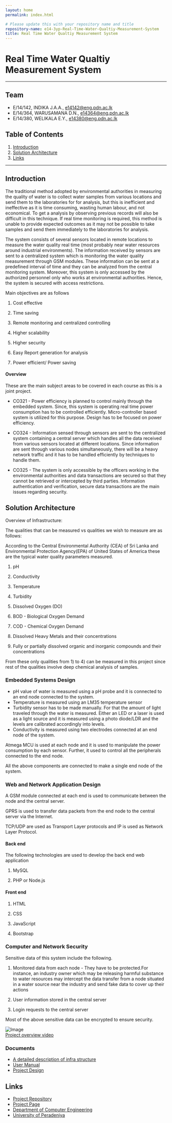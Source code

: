 ```yaml
---
layout: home
permalink: index.html

# Please update this with your repository name and title
repository-name: e14-3yp-Real-Time-Water-Qualtiy-Measurement-System
title: Real Time Water Qualtiy Measurement System
---
```


[comment]: # "This is the standard layout for the project, but you can clean this and use your own template"

# Real Time Water Qualtiy Measurement System

---

## Team
-  E/14/142, INDIKA J.A.A., [e14142@eng.pdn.ac.lk](mailto:e14142@eng.pdn.ac.lk)
-  E/14/364, WARUSAMANA D.N., [e14364@eng.pdn.ac.lk](mailto:e14364@eng.pdn.ac.lk)
-  E/14/380, WELIKALA E.Y., [e14380@eng.pdn.ac.lk](mailto:e14380@eng.pdn.ac.lk)

## Table of Contents
1. [Introduction](#introduction)
2. [Solution Architecture](#solution-architecture )
3. [Links](#links)

---

## Introduction

The traditional method adopted by environmental authorities in measuring the quality of water is to collect water samples from various locations and send them to the laboratories for for analysis, but this is inefficient and ineffective as it is time consuming, wasting human labour, and not economical. To get a analysis by observing previous records will also be difficult in this technique. If real time monitoring is required, this method is unable to provide expected outcomes as it may not be possible to take samples and send them immediately to the laboratories for analysis.

The system consists of several sensors located in remote locations to measure the water quality real time (most probably near water resources around industrial environments). The information received by sensors are sent to a centralized system which is monitoring the water quality measurement through GSM modules. These information can be sent at a predefined interval of time and they can be analyzed from the central monitoring system. Moreover, this system is only accessed by the authorized personnel only who works at environmental authorities. Hence, the system is secured with access restrictions.

 

Main objectives are as follows  


1. Cost effective

2. Time saving

3. Remote monitoring and centralized controlling

4. Higher scalability

5. Higher security

6. Easy Report generation for analysis

7. Power efficient/ Power saving

 

#### Overview

These are the main subject areas to be covered in each course as this is a joint project.

- CO321 - Power efficiency is planned to control mainly through the embedded system. Since, this system is operating real time power consumption has to be controlled efficiently. Micro-controller based system is utilized for this purpose. Design has to be focused on power efficiency.

 

- CO324 - Information sensed through sensors are sent to the centralized system containing a central server which handles all the data received from various sensors located at different locations. Since information are sent through various nodes simultaneously, there will be a heavy network traffic and it has to be handled efficiently by techniques to handle them.

 

- CO325 - The system is only accessible by the officers working in the environmental authorities and data transactions are secured so that they cannot be retrieved or intercepted by third parties. Information authentication and verification, secure data transactions are the main issues regarding security.


## Solution Architecture

Overview of Infrastructure:

The qualities that can be measured vs qualities we wish to measure are as follows:

According to the Central Environmental Authority (CEA) of Sri Lanka and Environmental Protection Agency(EPA) of United States of America these are the typical water quality parameters measured. 

   1. pH

   2. Conductivity

   3. Temperature

   4. Turbidity

   5. Dissolved Oxygen (DO)

   6. BOD - Biological Oxygen Demand

   7. COD - Chemical Oxygen Demand

   8. Dissolved Heavy Metals and their concentrations

   9. Fully or partially dissolved organic and inorganic compounds and their concentrations

From these only qualities from 1) to 4) can be measured in this project since rest of the qualities involve deep chemical analysis of samples.

### Embedded Systems Design

- pH value of water is measured using a pH probe and it is connected to an end node connected to the system.
- Temperature is measured using an LM35 temperature sensor
- Turbidity sensor has to be made manually. For that the amount of light traveled through the water is measured. Either an LED or a laser is used as a light source and it is measured  using a photo diode/LDR and the levels are calibrated accordingly into levels.
- Conductivity is measured using two electrodes connected at an end node of the system.  


Atmega MCU is used at each node and it is used to manipulate the power consumption by each sensor. Further, it used to control all the peripherals connected to the end node.

 

All the above components are connected to make a single end node of the system.

 

### Web and Network Application Design

A GSM module connected at each end is used to communicate between the node and the central server.  


GPRS is used to transfer data packets from the end node to the central server via the Internet.  


TCP/UDP are used as Transport Layer protocols and IP is used as Network Layer Protocol.  


#### Back end

The following technologies are used to develop the back end web application

   1. MySQL

   2. PHP or Node.js

#### Front end

   1. HTML

   2. CSS

   3. JavaScript

   4. Bootstrap

### Computer and Network Security

Sensitive data of this system include the following.

   1) Monitored data from each node - They have to be protected.For instance, an industry owner which may be releasing harmful substance to water resources may intercept the data transfer from a node situated in a water source near the industry and send fake data to cover up their actions

   2) User information stored in the central server

   3) Login requests to the central server

Most of the above sensitive data can be encrypted to ensure security.  

![Image](docs/data/images/1.png)  
[Project overview video](https://youtu.be/UtAgY8P4kIw)  

### Documents  
  
- [A detailed description of infra structure](docs/data/documents/1.pdf)  
- [User Manual](docs/data/documents/3.pdf)
- [Project Design](docs/data/documents/4.pdf)

## Links  


- <a href = "https://github.com/cepdnaclk/e14-3yp-Real-Time-Water-Qualtiy-Measurement-System" target = "_blank">Project Repository</a>
- <a href = "https://cepdnaclk.github.io/e14-3yp-Real-Time-Water-Qualtiy-Measurement-System/" target = "_blank">Project Page</a>
- <a href = "http://www.ce.pdn.ac.lk/" target = "_blank">Department of Computer Engineering</a>
- <a href = "https://eng.pdn.ac.lk/" target = "_blank">University of Peradeniya</a>


[//]: # (Please refer this to learn more about Markdown syntax)
[//]: # (https://github.com/adam-p/markdown-here/wiki/Markdown-Cheatsheet)
